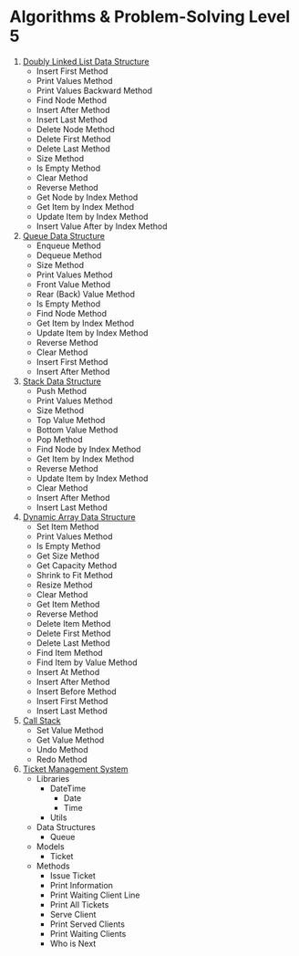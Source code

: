 # Algorithms & Problem-Solving Level 5

1. [Doubly Linked List Data Structure](src/_1_doubly_linked_list_data_structure)
    - Insert First Method
    - Print Values Method
    - Print Values Backward Method
    - Find Node Method
    - Insert After Method
    - Insert Last Method
    - Delete Node Method
    - Delete First Method
    - Delete Last Method
    - Size Method
    - Is Empty Method
    - Clear Method
    - Reverse Method
    - Get Node by Index Method
    - Get Item by Index Method
    - Update Item by Index Method
    - Insert Value After by Index Method
2. [Queue Data Structure](src/_2_queue_data_structure)
    - Enqueue Method
    - Dequeue Method
    - Size Method
    - Print Values Method
    - Front Value Method
    - Rear (Back) Value Method
    - Is Empty Method
    - Find Node Method
    - Get Item by Index Method
    - Update Item by Index Method
    - Reverse Method
    - Clear Method
    - Insert First Method
    - Insert After Method
3. [Stack Data Structure](src/_3_stack_data_structure)
    - Push Method
    - Print Values Method
    - Size Method
    - Top Value Method
    - Bottom Value Method
    - Pop Method
    - Find Node by Index Method
    - Get Item by Index Method
    - Reverse Method
    - Update Item by Index Method
    - Clear Method
    - Insert After Method
    - Insert Last Method
4. [Dynamic Array Data Structure](src/_4_dynamic_array_data_structure)
    - Set Item Method
    - Print Values Method
    - Is Empty Method
    - Get Size Method
    - Get Capacity Method
    - Shrink to Fit Method
    - Resize Method
    - Clear Method
    - Get Item Method
    - Reverse Method
    - Delete Item Method
    - Delete First Method
    - Delete Last Method
    - Find Item Method
    - Find Item by Value Method
    - Insert At Method
    - Insert After Method
    - Insert Before Method
    - Insert First Method
    - Insert Last Method
5. [Call Stack](src/_5_call_stack)
    - Set Value Method
    - Get Value Method
    - Undo Method
    - Redo Method
6. [Ticket Management System](src/_6_ticket_management_system)
    - Libraries
        - DateTime
            - Date
            - Time
        - Utils
    - Data Structures
        - Queue
    - Models
        - Ticket
    - Methods
        - Issue Ticket
        - Print Information
        - Print Waiting Client Line
        - Print All Tickets
        - Serve Client
        - Print Served Clients
        - Print Waiting Clients
        - Who is Next